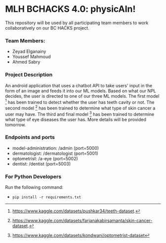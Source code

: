 # MLH BCHACKS 4.0: physicAIn!
This repository will be used by all participating team members to work collaboratively on our BC HACKS project.
### Team Members:
- Zeyad Elganainy
- Youssef Mahmoud
- Ahmed Sabry
### Project Description
An android application that uses a chatbot API to take users' input in the form of an image and feeds it into our ML models. Based on what our NPL decides, the user is directed to one of our three ML models. The first model [^1] has been trained to detect whether the user has teeth cavity or not.  The second model [^2] has been trained to determine what type of skin cancer a user may have. The third and final model [^3] has been trained to determine what type of eye diseases the user has.
More details will be provided tomorrow.

[^1]: https://www.kaggle.com/datasets/pushkar34/teeth-dataset.
[^2]: https://www.kaggle.com/datasets/farjanakabirsamanta/skin-cancer-dataset.
[^3]: https://www.kaggle.com/datasets/kondwani/optometrist-dataset

### Endpoints and ports
- model-administration: /admin          (port=5000)
- dermatologist:  /dermatologist    (port=5001)
- optometrist:  /a-eye          (port=5002)
- dentist:       /dentist         (port=5003)

### For Python Developers
Run the following command:
-    ```pip install -r requirements.txt```
